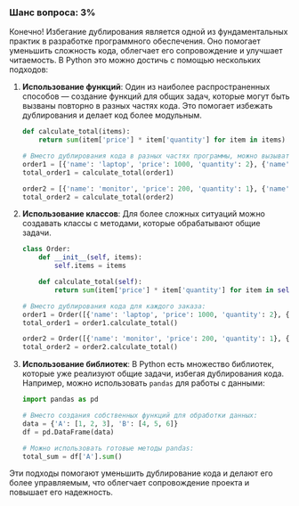 ### Шанс вопроса: 3%

Конечно! Избегание дублирования является одной из фундаментальных практик в разработке программного обеспечения. Оно помогает уменьшить сложность кода, облегчает его сопровождение и улучшает читаемость. В Python это можно достичь с помощью нескольких подходов:

1. **Использование функций**: Один из наиболее распространенных способов — создание функций для общих задач, которые могут быть вызваны повторно в разных частях кода. Это помогает избежать дублирования и делает код более модульным.

   ```python
   def calculate_total(items):
       return sum(item['price'] * item['quantity'] for item in items)

   # Вместо дублирования кода в разных частях программы, можно вызывать эту функцию:
   order1 = [{'name': 'laptop', 'price': 1000, 'quantity': 2}, {'name': 'mouse', 'price': 50, 'quantity': 3}]
   total_order1 = calculate_total(order1)

   order2 = [{'name': 'monitor', 'price': 200, 'quantity': 1}, {'name': 'keyboard', 'price': 80, 'quantity': 1}]
   total_order2 = calculate_total(order2)
   ```

2. **Использование классов**: Для более сложных ситуаций можно создавать классы с методами, которые обрабатывают общие задачи.

   ```python
   class Order:
       def __init__(self, items):
           self.items = items

       def calculate_total(self):
           return sum(item['price'] * item['quantity'] for item in self.items)

   # Вместо дублирования кода для каждого заказа:
   order1 = Order([{'name': 'laptop', 'price': 1000, 'quantity': 2}, {'name': 'mouse', 'price': 50, 'quantity': 3}])
   total_order1 = order1.calculate_total()

   order2 = Order([{'name': 'monitor', 'price': 200, 'quantity': 1}, {'name': 'keyboard', 'price': 80, 'quantity': 1}])
   total_order2 = order2.calculate_total()
   ```

3. **Использование библиотек**: В Python есть множество библиотек, которые уже реализуют общие задачи, избегая дублирования кода. Например, можно использовать `pandas` для работы с данными:

   ```python
   import pandas as pd

   # Вместо создания собственных функций для обработки данных:
   data = {'A': [1, 2, 3], 'B': [4, 5, 6]}
   df = pd.DataFrame(data)

   # Можно использовать готовые методы pandas:
   total_sum = df['A'].sum()
   ```

Эти подходы помогают уменьшить дублирование кода и делают его более управляемым, что облегчает сопровождение проекта и повышает его надежность.